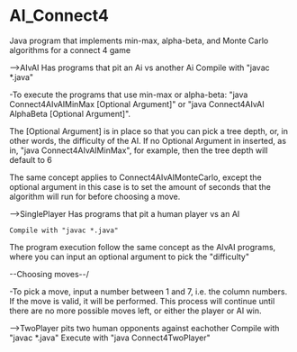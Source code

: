 # AI_Connect4
Java program that implements min-max, alpha-beta, and Monte Carlo algorithms for a connect 4 game

-->AIvAI Has programs that pit an Ai vs another Ai
	Compile with "javac *.java"
	
-To execute the programs that use min-max or alpha-beta: "java Connect4AIvAIMinMax [Optional Argument]" or "java Connect4AIvAI AlphaBeta [Optional Argument]".

The [Optional Argument] is in place so that you can pick a tree depth, or, in other words, the difficulty of the AI.
If no Optional Argument in inserted, as in, "java Connect4AIvAIMinMax", for example, then the tree depth will default to 6
	
The same concept applies to Connect4AIvAIMonteCarlo, except the optional argument in this case is to set the amount of seconds that the algorithm will run for before choosing a move.

-->SinglePlayer Has programs that pit a human player vs an AI

	Compile with "javac *.java"
	
The program execution follow the same concept as the AIvAI programs, where you can input an optional argument to pick the "difficulty"

\--Choosing moves--/

-To pick a move, input a number between 1 and 7, i.e. the column numbers. If the move is valid, it will be performed.
This process will continue until there are no more possible moves left, or either the player or AI win.


-->TwoPlayer pits two human opponents against eachother
Compile with "javac *.java"
Execute with "java Connect4TwoPlayer"
